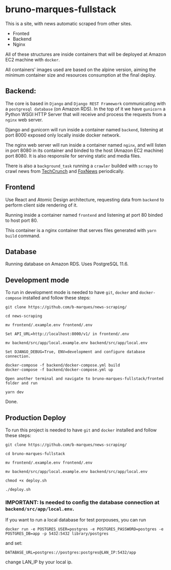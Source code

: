 # bruno-marques-fullstack

This is a site, with news automatic scraped from other sites.

- Fronted
- Backend
- Nginx

All of these structures are inside containers that will be deployed at Amazon EC2 machine with `docker`.

All containers' images used are based on the alpine version, aiming the minimum container size and resources consumption at the final deploy.

## Backend:

The core is based in `Django` and `Django REST Framework` communicating with a `postgresql database` (on Amazon RDS). In the top of it we have `gunicorn` a Python WSGI HTTP Server that will receive and process the requests from a `nginx` web server.

Django and gunicorn will run inside a container named `backend`, listening at port 8000 exposed only locally inside docker network.

The nginx web server will run inside a container named `nginx`, and will listen in port 8080 in its container and binded to the host (Amazon EC2 machine) port 8080. It is also responsile for serving static and media files.

There is also a `background_task` running a `crawler` builded with `scrapy` to crawl news from [TechCrunch](https://techcrunch.com) and [FoxNews](https://foxnews.com) periodically.

## Frontend

Use React and Atomic Design architecture, requesting data from `backend` to perform client side rendering of it.

Running inside a container named `frontend` and listening at port 80 binded to host port 80.

This container is a nginx container that serves files generated with `yarn build` command.

## Database

Running database on Amazon RDS. Uses PostgreSQL 11.6.

## Development mode

To run in development mode is needed to have `git`, `docker` and `docker-compose` installed and follow these steps:

```
git clone https://github.com/b-marques/news-scraping/

cd news-scraping

mv frontend/.example.env frontend/.env

Set API_URL=http://localhost:8000/v1/ in frontend/.env

mv backend/src/app/local.example.env backend/src/app/local.env

Set DJANGO_DEBUG=True, ENV=development and configure database connection.

docker-compose -f backend/docker-compose.yml build
docker-compose -f backend/docker-compose.yml up

Open another terminal and navigate to bruno-marques-fullstack/fronted folder and run

yarn dev
```

Done.

## Production Deploy

To run this project is needed to have `git` and `docker` installed and follow these steps:

```
git clone https://github.com/b-marques/news-scraping/

cd bruno-marques-fullstack

mv frontend/.example.env frontend/.env

mv backend/src/app/local.example.env backend/src/app/local.env

chmod +x deploy.sh

./deploy.sh
```

### IMPORTANT: Is needed to config the database connection at `backend/src/app/local.env`.

If you want to run a local database for test porpouses, you can run

```
docker run -e POSTGRES_USER=postgres -e POSTGRES_PASSWORD=postgres -e POSTGRES_DB=app -p 5432:5432 library/postgres
```

and set:

`DATABASE_URL=postgres://postgres:postgres@LAN_IP:5432/app`

change LAN_IP by your local ip.
